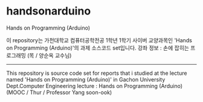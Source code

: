 # handsonarduino
Hands on Programming (Arduino)

이 repository는 가천대학교 컴퓨터공학전공 1학년 1학기 사이버 교양과목인 'Hands on Programming (Arduino)'의 과제 소스코드 set입니다.
강좌 정보 : 손에 잡히는 프로그래밍 (목 / 양순옥 교수님)

-----------------------------------------

This repository is source code set for reports that i studied at the lecture named 'Hands on Programming (Arduino)' in Gachon University Dept.Computer Engineering
lecture : Hands on Programming (Arduino) (MOOC / Thur / Professor Yang soon-ook)
